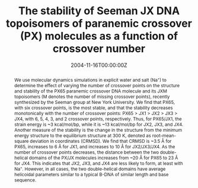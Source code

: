 ---
title: "The stability of Seeman JX DNA topoisomers of paranemic crossover (PX) molecules as a function of crossover number"
authors:
- P. K. Maiti
date: "2004-11-16T00:00:00Z"
doi: "10.1093/nar/gkh931"
abstract: "We use molecular dynamics simulations in explicit water and salt (Na⁺) to determine the effect of varying the number of crossover points on the structure and stability of the PX65 paranemic crossover DNA molecule and its JXM topoisomers (M denotes the number of missing crossover points), recently synthesized by the Seeman group at New York University.

We find that PX65, with six crossover points, is the most stable, and that the stability decreases monotonically with the number of crossover points: PX65 > JX1 > JX2 > JX3 > JX4, with 6, 5, 4, 3, and 2 crossover points, respectively. Thus, for PX65/JX1, the strain energy is ~3 kcal/mol/bp, while it is ~13 kcal/mol/bp for JX2, JX3, and JX4. Another measure of the stability is the change in the structure from the minimum energy structure to the equilibrium structure at 300 K, denoted as root-mean-square deviation in coordinates (CRMSD). We find that CRMSD is ~3.5 Å for PX65, increases to 6 Å for JX1, and increases to 10 Å for JX2/JX3/JX4.

As the number of crossover points decreases, the distance between the two double-helical domains of the PX/JX molecules increases from ~20 Å for PX65 to 23 Å for JX4. This indicates that JX2, JX3, and JX4 are less likely to form, at least with Na⁺. However, in all cases, the two double-helical domains have average helicoidal parameters similar to a typical B-DNA of similar length and base sequence."
links:
- name: Main Paper
  url: "publication/nar/001.nar-6047.full.pdf"



publication: "Nucleic Acids Research"
publication_types: ["article-journal"]
---